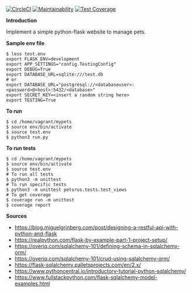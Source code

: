 [![CircleCI](https://circleci.com/gh/Eorate/petsrus/tree/develop.svg?style=shield)](https://circleci.com/gh/Eorate/petsrus/tree/develop)
[![Maintainability](https://api.codeclimate.com/v1/badges/f65b3b686e29acc8e177/maintainability)](https://codeclimate.com/github/Eorate/petsrus/maintainability)
[![Test Coverage](https://api.codeclimate.com/v1/badges/f65b3b686e29acc8e177/test_coverage)](https://codeclimate.com/github/Eorate/petsrus/test_coverage)

**Introduction**

Implement a simple python-flask website to manage pets.


**Sample env file**

```
$ less test.env
export FLASK_ENV=development
export APP_SETTINGS="config.TestingConfig"
export DEBUG=True
export DATABASE_URL=sqlite:///test.db
# or 
export DATABASE_URL="postgresql://<databaseuser>:<password>@<host>:5432/<database>"
export SECRET_KEY=<insert a random string here>
export TESTING=True                         
```

**To run**

```
$ cd /home/vagrant/mypets
$ source env/bin/activate
$ source test.env
$ python3 run.py
```

**To run tests**

```
$ cd /home/vagrant/mypets
$ source env/bin/activate
$ source test.env
# To run all tests
$ python3 -m unittest
# To run specific tests
$ python3 -m unittest petsrus.tests.test_views
# To get coverage
$ coverage run -m unittest
$ coverage report
```

**Sources**

- https://blog.miguelgrinberg.com/post/designing-a-restful-api-with-python-and-flask
- https://realpython.com/flask-by-example-part-1-project-setup/
- https://overiq.com/sqlalchemy-101/defining-schema-in-sqlalchemy-orm/
- https://overiq.com/sqlalchemy-101/crud-using-sqlalchemy-orm/
- https://flask-sqlalchemy.palletsprojects.com/en/2.x/
- https://www.pythoncentral.io/introductory-tutorial-python-sqlalchemy/
- https://www.fullstackpython.com/flask-sqlalchemy-model-examples.html
